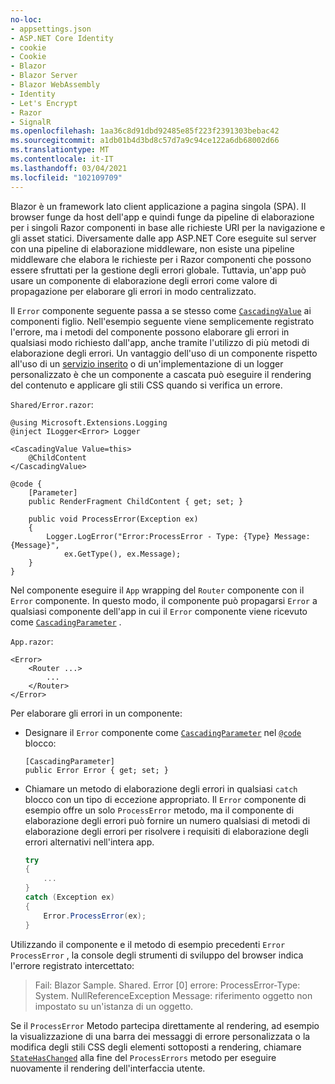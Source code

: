 ```yaml
---
no-loc:
- appsettings.json
- ASP.NET Core Identity
- cookie
- Cookie
- Blazor
- Blazor Server
- Blazor WebAssembly
- Identity
- Let's Encrypt
- Razor
- SignalR
ms.openlocfilehash: 1aa36c8d91dbd92485e85f223f2391303bebac42
ms.sourcegitcommit: a1db01b4d3bd8c57d7a9c94ce122a6db68002d66
ms.translationtype: MT
ms.contentlocale: it-IT
ms.lasthandoff: 03/04/2021
ms.locfileid: "102109709"
---
```

Blazor è un framework lato client applicazione a pagina singola (SPA). Il browser funge da host dell'app e quindi funge da pipeline di elaborazione per i singoli Razor componenti in base alle richieste URI per la navigazione e gli asset statici. Diversamente dalle app ASP.NET Core eseguite sul server con una pipeline di elaborazione middleware, non esiste una pipeline middleware che elabora le richieste per i Razor componenti che possono essere sfruttati per la gestione degli errori globale. Tuttavia, un'app può usare un componente di elaborazione degli errori come valore di propagazione per elaborare gli errori in modo centralizzato.

Il `Error` componente seguente passa a se stesso come [`CascadingValue`](xref:blazor/components/cascading-values-and-parameters#cascadingvalue-component) ai componenti figlio. Nell'esempio seguente viene semplicemente registrato l'errore, ma i metodi del componente possono elaborare gli errori in qualsiasi modo richiesto dall'app, anche tramite l'utilizzo di più metodi di elaborazione degli errori. Un vantaggio dell'uso di un componente rispetto all'uso di un [servizio inserito](xref:blazor/fundamentals/dependency-injection) o di un'implementazione di un logger personalizzato è che un componente a cascata può eseguire il rendering del contenuto e applicare gli stili CSS quando si verifica un errore.

`Shared/Error.razor`:

```razor
@using Microsoft.Extensions.Logging
@inject ILogger<Error> Logger

<CascadingValue Value=this>
    @ChildContent
</CascadingValue>

@code {
    [Parameter]
    public RenderFragment ChildContent { get; set; }

    public void ProcessError(Exception ex)
    {
        Logger.LogError("Error:ProcessError - Type: {Type} Message: {Message}", 
            ex.GetType(), ex.Message);
    }
}
```

Nel componente eseguire il `App` wrapping del `Router` componente con il `Error` componente. In questo modo, il componente può propagarsi `Error` a qualsiasi componente dell'app in cui il `Error` componente viene ricevuto come [`CascadingParameter`](xref:blazor/components/cascading-values-and-parameters#cascadingparameter-attribute) .

`App.razor`:

```razor
<Error>
    <Router ...>
        ...
    </Router>
</Error>
```

Per elaborare gli errori in un componente:

* Designare il `Error` componente come [`CascadingParameter`](xref:blazor/components/cascading-values-and-parameters#cascadingparameter-attribute) nel [`@code`](xref:mvc/views/razor#code) blocco:

  ```razor
  [CascadingParameter]
  public Error Error { get; set; }
  ```

* Chiamare un metodo di elaborazione degli errori in qualsiasi `catch` blocco con un tipo di eccezione appropriato. Il `Error` componente di esempio offre un solo `ProcessError` metodo, ma il componente di elaborazione degli errori può fornire un numero qualsiasi di metodi di elaborazione degli errori per risolvere i requisiti di elaborazione degli errori alternativi nell'intera app.

  ```csharp
  try
  {
      ...
  }
  catch (Exception ex)
  {
      Error.ProcessError(ex);
  }
  ```

Utilizzando il componente e il metodo di esempio precedenti `Error` `ProcessError` , la console degli strumenti di sviluppo del browser indica l'errore registrato intercettato:

> Fail: Blazor Sample. Shared. Error [0] errore: ProcessError-Type: System. NullReferenceException Message: riferimento oggetto non impostato su un'istanza di un oggetto.

Se il `ProcessError` Metodo partecipa direttamente al rendering, ad esempio la visualizzazione di una barra dei messaggi di errore personalizzata o la modifica degli stili CSS degli elementi sottoposti a rendering, chiamare [`StateHasChanged`](xref:blazor/components/lifecycle#state-changes) alla fine del `ProcessErrors` metodo per eseguire nuovamente il rendering dell'interfaccia utente.
